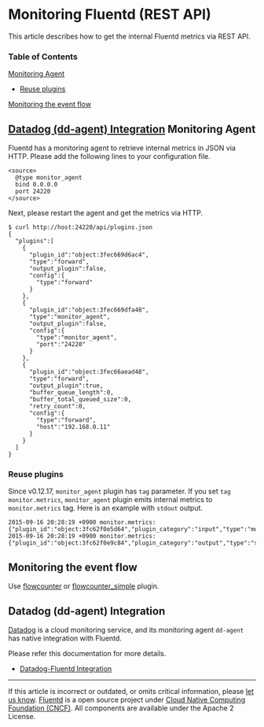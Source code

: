 Monitoring Fluentd (REST API)
=============================

This article describes how to get the internal Fluentd metrics via REST
API.


### Table of Contents

[Monitoring Agent](#monitoring-agent)

-   [Reuse plugins](#reuse-plugins)

[Monitoring the event flow](#monitoring-the-event-flow)

[Datadog (dd-agent) Integration](#datadog-(dd-agent)-integration)
Monitoring Agent
----------------

Fluentd has a monitoring agent to retrieve internal metrics in JSON via
HTTP. Please add the following lines to your configuration file.

``` {.CodeRay}
<source>
  @type monitor_agent
  bind 0.0.0.0
  port 24220
</source>
```

Next, please restart the agent and get the metrics via HTTP.

``` {.CodeRay}
$ curl http://host:24220/api/plugins.json
{
  "plugins":[
    {
      "plugin_id":"object:3fec669d6ac4",
      "type":"forward",
      "output_plugin":false,
      "config":{
        "type":"forward"
      }
    },
    {
      "plugin_id":"object:3fec669dfa48",
      "type":"monitor_agent",
      "output_plugin":false,
      "config":{
        "type":"monitor_agent",
        "port":"24220"
      }
    },
    {
      "plugin_id":"object:3fec66aead48",
      "type":"forward",
      "output_plugin":true,
      "buffer_queue_length":0,
      "buffer_total_queued_size":0,
      "retry_count":0,
      "config":{
        "type":"forward",
        "host":"192.168.0.11"
      }
    }
  ]
}
```

### Reuse plugins

Since v0.12.17, `monitor_agent` plugin has `tag` parameter. If you set
`tag monitor.metrics`, `monitor_agent` plugin emits internal metrics to
`monitor.metrics` tag. Here is an example with `stdout` output.

``` {.CodeRay}
2015-09-16 20:28:19 +0900 monitor.metrics: {"plugin_id":"object:3fc62f0e5d64","plugin_category":"input","type":"monitor_agent","output_plugin":false,"retry_count":null}
2015-09-16 20:28:19 +0900 monitor.metrics: {"plugin_id":"object:3fc62f0e9c84","plugin_category":"output","type":"stdout","output_plugin":true,"retry_count":null}
```

Monitoring the event flow
-------------------------

Use
[flowcounter](https://github.com/tagomoris/fluent-plugin-flowcounter) or
[flowcounter\_simple](https://github.com/sonots/fluent-plugin-flowcounter-simple)
plugin.

Datadog (dd-agent) Integration
------------------------------

[Datadog](https://www.datadoghq.com/) is a cloud monitoring service, and
its monitoring agent `dd-agent` has native integration with Fluentd.

Please refer this documentation for more details.

-   [Datadog-Fluentd
    Integration](http://docs.datadoghq.com/integrations/fluentd/)


------------------------------------------------------------------------

If this article is incorrect or outdated, or omits critical information,
please [let us
know](https://github.com/fluent/fluentd-docs/issues?state=open).
[Fluentd](http://www.fluentd.org/) is a open source project under [Cloud
Native Computing Foundation (CNCF)](https://cncf.io/). All components
are available under the Apache 2 License.

